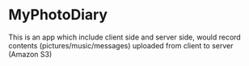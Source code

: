 MyPhotoDiary
============

This is an app which include client side and server side, would record contents (pictures/music/messages) uploaded from client to server (Amazon S3)
